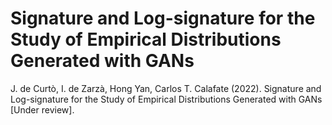 # Signature and Log-signature for the Study of Empirical Distributions Generated with GANs

J. de Curtò, I. de Zarzà, Hong Yan, Carlos T. Calafate (2022). Signature and Log-signature for the Study of Empirical Distributions Generated with GANs [Under review].
